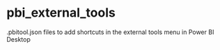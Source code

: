 # pbi_external_tools
.pbitool.json files to add shortcuts in the external tools menu in Power BI Desktop

